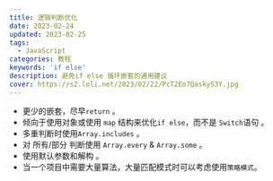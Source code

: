 ```yaml
---
title: 逻辑判断优化
date: 2023-02-24
updated: 2023-02-25
tags:
  - JavaScript
categories: 教程
keywords: 'if else'
description: 避免if else 循环嵌套的通用建议
cover: https://s2.loli.net/2023/02/22/PcT2Eo7QaskyS3Y.jpg
---
```


- 更少的嵌套，尽早`return` 。
- 倾向于使用对象或使用 `map` 结构来优化`if else`，而不是 `Switch`语句 。
- 多重判断时使用`Array.includes` 。
- 对 所有/部分 判断使用 `Array.every` & `Array.some` 。
- 使用默认参数和解构 。
- 当一个项目中需要大量算法，大量匹配模式时可以考虑使用`策略模式`。
